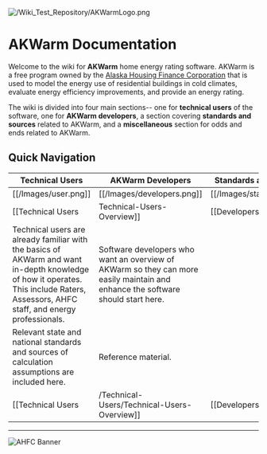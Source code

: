 
![/Wiki\_Test\_Repository/AKWarmLogo.png](https://github.com/dustin-cchrc/Wiki_Test_Repository/blob/master/Images/AKWarmLogo.png)<BR>

# AKWarm Documentation

Welcome to the wiki for **AKWarm** home energy rating software.  AKWarm is a free program owned by the [Alaska Housing Finance Corporation](http://www.ahfc.us/) that is used to model the energy use of residential buildings in cold climates, evaluate energy efficiency improvements, and provide an energy rating.  

The wiki is divided into four main sections-- one for **technical users** of the software, one for **AKWarm developers**, a section covering **standards and sources** related to AKWarm, and a **miscellaneous** section for odds and ends related to AKWarm.  

## Quick Navigation
| Technical Users             | AKWarm Developers              | Standards and Sources          | Miscellaneous                 |
|----------------------------|---------------------------------|-------------------------------|---------------------------| 
| [[/Images/user.png]] | [[/Images/developers.png]] | [[/Images/standards.png]] | [[/Images/Miscellaneous.png]] | 
| [[Technical Users|Technical-Users-Overview]] | [[Developers|Intro]] | [[Standards and Sources|Standards-and-Sources-Overview]] | [[Miscellaneous|Overview]] |
| Technical users are already familiar with the basics of AKWarm and want in-depth knowledge of how it operates.  This include Raters, Assessors, AHFC staff, and energy professionals. | Software developers who want an overview of AKWarm so they can more easily maintain and enhance the software should start here. | 
Relevant state and national standards and sources of calculation assumptions are included here. | Reference material. |
| [[Technical Users|/Technical-Users/Technical-Users-Overview]] | [[Developers|/Developers/Intro]] | [[Standards and Sources|Standards-and-Sources-Overview]] | [[Miscellaneous|/Miscellaneous/Overview]] |

----------

![AHFC Banner](https://github.com/dustin-cchrc/Wiki_Test_Repository/blob/master/Images/AHFC%20MASTER%20HEADER.png)
